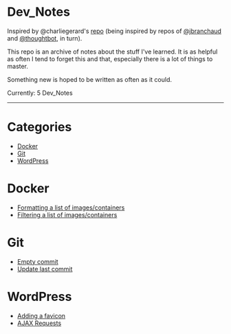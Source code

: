 # Dev_Notes

Inspired by @charliegerard's [repo](https://github.com/charliegerard/dev-notes) (being inspired by repos of [@jbranchaud](https://github.com/jbranchaud/til) and [@thoughtbot](https://github.com/thoughtbot/til), in turn).

This repo is an archive of notes about the stuff I've learned.
It is as helpful as often I tend to forget this and that, especially there is a lot of things to master.

Something new is hoped to be written as often as it could.

Currently: 5 Dev_Notes

---

# Categories

* [Docker](#docker)
* [Git](#git)
* [WordPress](#wordpress)

# Docker

* [Formatting a list of images/containers](docker/formatting-images-containers-list.md)
* [Filtering a list of images/containers](docker/filtering-images-containers-list.md)

# Git

* [Empty commit](git/empty-commit.md)
* [Update last commit](git/update-last-commit.md)

# WordPress

* [Adding a favicon](wordpress/adding-favicon.md)
* [AJAX Requests](wordpress/ajax-requests.md)
